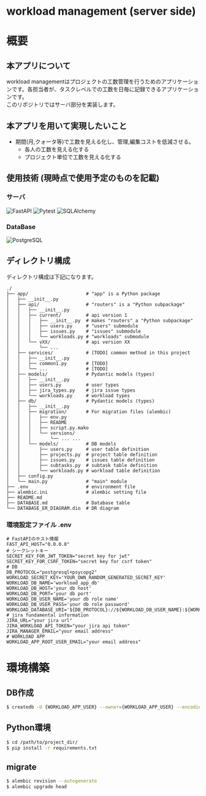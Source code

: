 # workload management (server side)


# 概要

## 本アプリについて
workload managementはプロジェクトの工数管理を行うためのアプリケーションです。各担当者が、タスクレベルでの工数を日毎に記録できるアプリケーションです。  
このリポジトリではサーバ部分を実装します。

## 本アプリを用いて実現したいこと
- 期間(月,クォータ等)で工数を見える化し、管理,編集コストを低減させる。
  - 各人の工数を見える化する
  - プロジェクト単位で工数を見える化する

## 使用技術 (現時点で使用予定のものを記載)
### サーバ
![FastAPI](https://img.shields.io/badge/FastAPI-XX.X-blue)
![Pytest](https://img.shields.io/badge/Pytest-XX.X-blue)
![SQLAlchemy](https://img.shields.io/badge/SQLAlchemy-XX.X-blue)

### DataBase
![PostgreSQL](https://img.shields.io/badge/PostgreSQL-15.8-blue)


## ディレクトリ構成
ディレクトリ構成は下記になります。

```text
./
├── app/                     # "app" is a Python package
│   ├── __init__.py
│   ├── api/                 # "routers" is a "Python subpackage"
│   │   ├── __init__.py
│   │   ├── current/         # api version 1
│   │   │   ├── __init__.py  # makes "routers" a "Python subpackage"
│   │   │   ├── users.py     # "users" submodule
│   │   │   ├── issues.py    # "issues" submodule
│   │   │   └── workloads.py # "workloads" submodule
│   │   └── vXX/             # api version XX
│   │       └── ...
│   ├── services/            # [TODO] common method in this project
│   │   ├── __init__.py
│   │   ├── common1.py       # [TODO]
│   │   └── ...              # [TODO]
│   ├── models/              # Pydantic models (types)
│   │   ├── __init__.py
│   │   ├── users.py         # user types
│   │   ├── jira_types.py    # jira issue types
│   │   └── workloads.py     # workload types
│   ├── db/                  # Pydantic models (types)
│   │   ├── __init__.py
│   │   ├── migration/       # For migration files (alembic)
│   │   │   ├── env.py
│   │   │   ├── README
│   │   │   ├── script.py.mako
│   │   │   └── versions/
│   │   │       └── ... ...
│   │   └── models/          # DB models
│   │       ├── users.py     # user table definition
│   │       ├── projects.py  # project table definition
│   │       ├── issues.py    # issues table definition
│   │       ├── subtasks.py  # subtask table definition
│   │       └── workloads.py # workload table definition
│   ├── config.py
│   └── main.py              # "main" module
├── .env                     # environment file
├── alembic.ini              # alembic setting file
├── README.md
├── DATABASE.md              # Database table
└── DATABASE_ER_DIAGRAM.dio  # DR diagram
```

### 環境設定ファイル .env
```text
# FastAPIのホスト情報
FAST_API_HOST="0.0.0.0"
# シークレットキー
SECRET_KEY_FOR_JWT_TOKEN="secret key for jwt"
SECRET_KEY_FOR_CSRF_TOKEN="secret key for csrf token"
# DB
DB_PROTOCOL="postgresql+psycopg2"
WORKLOAD_SECRET_KEY='YOUR_OWN_RANDOM_GENERATED_SECRET_KEY'
WORKLOAD_DB_NAME='workload_app_db'
WORKLOAD_DB_HOST='your db host'
WORKLOAD_DB_PORT='your db port'
WORKLOAD_DB_USER_NAME='your db role name'
WORKLOAD_DB_USER_PASS='your db role password'
WORKLOAD_DATABASE_URI='${DB_PROTOCOL}://${WORKLOAD_DB_USER_NAME}:${WORKLOAD_DB_USER_PASS}@${WORKLOAD_DB_HOST}:${WORKLOAD_DB_PORT}/${WORKLOAD_DB_NAME}'
# jira fundamental information
JIRA_URL="your jira url"
JIRA_WORKLOAD_API_TOKEN="your jira api token"
JIRA_MANAGER_EMAIL="your email address"
# WORKLOAD APP
WORKLOAD_APP_ROOT_USER_EMAIL="your email address"
```


# 環境構築

## DB作成
```bash
$ createdb -U {WORKLOAD_APP_USER} --owner={WORKLOAD_APP_USER} --encoding=utf8 --locale=ja_JP.UTF-8 --template=template0 workload_app_db
```

## Python環境
```bash
$ cd /path/to/project_dir/
$ pip install -r requirements.txt
```


## migrate

```bash
$ alembic revision --autogenerate
$ alembic upgrade head
```

